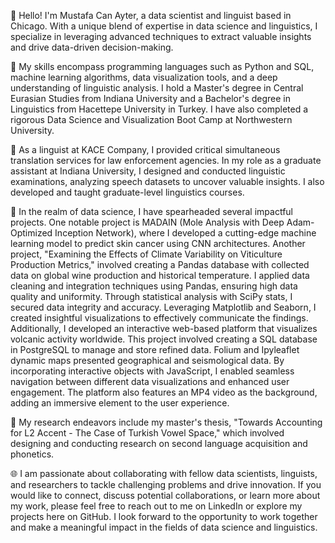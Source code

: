 👋 Hello! I'm Mustafa Can Ayter, a data scientist and linguist based in Chicago. With a unique blend of expertise in data science and linguistics, I specialize in leveraging advanced techniques to extract valuable insights and drive data-driven decision-making.

🌟 My skills encompass programming languages such as Python and SQL, machine learning algorithms, data visualization tools, and a deep understanding of linguistic analysis. I hold a Master's degree in Central Eurasian Studies from Indiana University and a Bachelor's degree in Linguistics from Hacettepe University in Turkey. I have also completed a rigorous Data Science and Visualization Boot Camp at Northwestern University.

💼 As a linguist at KACE Company, I provided critical simultaneous translation services for law enforcement agencies. In my role as a graduate assistant at Indiana University, I designed and conducted linguistic examinations, analyzing speech datasets to uncover valuable insights. I also developed and taught graduate-level linguistics courses.

🚀 In the realm of data science, I have spearheaded several impactful projects. One notable project is MADAIN (Mole Analysis with Deep Adam-Optimized Inception Network), where I developed a cutting-edge machine learning model to predict skin cancer using CNN architectures. Another project, "Examining the Effects of Climate Variability on Viticulture Production Metrics," involved creating a Pandas database with collected data on global wine production and historical temperature. I applied data cleaning and integration techniques using Pandas, ensuring high data quality and uniformity. Through statistical analysis with SciPy stats, I secured data integrity and accuracy. Leveraging Matplotlib and Seaborn, I created insightful visualizations to effectively communicate the findings. Additionally, I developed an interactive web-based platform that visualizes volcanic activity worldwide. This project involved creating a SQL database in PostgreSQL to manage and store refined data. Folium and Ipyleaflet dynamic maps presented geographical and seismological data. By incorporating interactive objects with JavaScript, I enabled seamless navigation between different data visualizations and enhanced user engagement. The platform also features an MP4 video as the background, adding an immersive element to the user experience.

🔬 My research endeavors include my master's thesis, "Towards Accounting for L2 Accent - The Case of Turkish Vowel Space," which involved designing and conducting research on second language acquisition and phonetics.

🌐 I am passionate about collaborating with fellow data scientists, linguists, and researchers to tackle challenging problems and drive innovation. If you would like to connect, discuss potential collaborations, or learn more about my work, please feel free to reach out to me on LinkedIn or explore my projects here on GitHub. I look forward to the opportunity to work together and make a meaningful impact in the fields of data science and linguistics.
